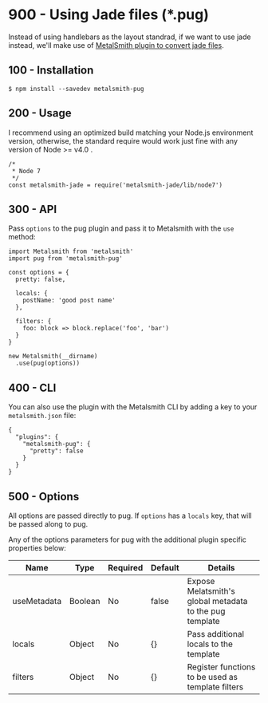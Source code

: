 # 900 - Using Jade files (*.pug)

Instead of using handlebars as the layout standrad, if we want to use jade instead, we'll make use of [MetalSmith plugin to convert jade files](https://github.com/ahmadnassri/node-metalsmith-pug).

## 100 - Installation

```
$ npm install --savedev metalsmith-pug
```

## 200 - Usage

I recommend using an optimized build matching your Node.js environment version, otherwise, the standard require would work just fine with any version of Node >= v4.0 .

```
/*
 * Node 7
 */
const metalsmith-jade = require('metalsmith-jade/lib/node7')
```

## 300 - API

Pass ```options``` to the pug plugin and pass it to Metalsmith with the ```use``` method:

```
import Metalsmith from 'metalsmith'
import pug from 'metalsmith-pug'

const options = {
  pretty: false,

  locals: {
    postName: 'good post name'
  },

  filters: {
    foo: block => block.replace('foo', 'bar')
  }
}

new Metalsmith(__dirname)
  .use(pug(options))
```

## 400 - CLI

You can also use the plugin with the Metalsmith CLI by adding a key to your ```metalsmith.json``` file:

```
{
  "plugins": {
    "metalsmith-pug": {
      "pretty": false
    }
  }
}
```

## 500 - Options

All options are passed directly to pug. If ```options``` has a ```locals``` key, that will be passed along to pug.

Any of the options parameters for pug with the additional plugin specific properties below:

| Name | Type | Required | Default | Details |
| -- | -- | -- | -- | -- |
| useMetadata | Boolean | No | false | Expose Melatsmith's global metadata to the pug template |
| locals | Object | No | {} | Pass additional locals to the template |
| filters | Object | No | {} | Register functions to be used as template filters |